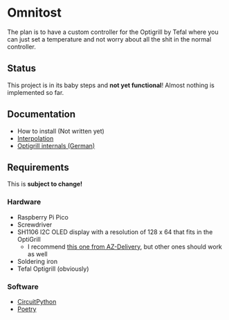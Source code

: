 # Omnitost

The plan is to have a custom controller for the Optigrill by Tefal where you can just set a temperature and not worry about all the shit in the normal controller.

## Status

This project is in its baby steps and **not yet functional**! Almost nothing is implemented so far.

## Documentation

- How to install (Not written yet)
- [Interpolation](docs/Interpolation.pdf)
- [Optigrill internals (German)](docs/Optigrill-Plan.jpg)

## Requirements

This is **subject to change!**

### Hardware

- Raspberry Pi Pico
- Screwdriver
- SH1106 I2C OLED display with a resolution of 128 x 64 that fits in the OptiGrill
  - I recommend [this one from AZ-Delivery](https://www.az-delivery.de/en/products/1-3zoll-i2c-oled-display), but other ones should work as well
- Soldering iron
- Tefal Optigrill (obviously)

### Software

- [CircuitPython](https://circuitpython.org/)
- [Poetry](https://python-poetry.org/)
